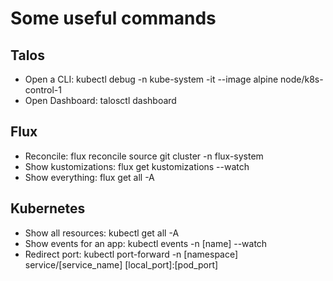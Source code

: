 # Some useful commands

## Talos

- Open a CLI: kubectl debug -n kube-system -it --image alpine node/k8s-control-1
- Open Dashboard: talosctl dashboard

## Flux

- Reconcile: flux reconcile source git cluster -n flux-system
- Show kustomizations: flux get kustomizations --watch
- Show everything: flux get all -A

## Kubernetes

- Show all resources: kubectl get all -A
- Show events for an app: kubectl events -n [name] --watch
- Redirect port: kubectl port-forward -n [namespace] service/[service_name] [local_port]:[pod_port]
